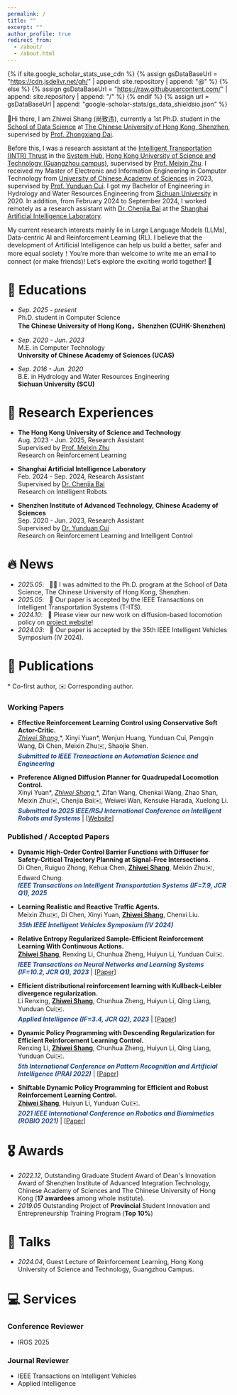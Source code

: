 ```yaml
---
permalink: /
title: ""
excerpt: ""
author_profile: true
redirect_from: 
  - /about/
  - /about.html
---
```


{% if site.google_scholar_stats_use_cdn %}
{% assign gsDataBaseUrl = "https://cdn.jsdelivr.net/gh/" | append: site.repository | append: "@" %}
{% else %}
{% assign gsDataBaseUrl = "https://raw.githubusercontent.com/" | append: site.repository | append: "/" %}
{% endif %}
{% assign url = gsDataBaseUrl | append: "google-scholar-stats/gs_data_shieldsio.json" %}

<span class='anchor' id='about-me'></span>

👋Hi there, I am Zhiwei Shang (尚致违), currently a 1st Ph.D. student in the [School of Data Science](https://sds.cuhk.edu.cn/en) at [The Chinese University of Hong Kong, Shenzhen](https://www.cuhk.edu.cn/en), supervised by [Prof. Zhongxiang Dai](https://daizhongxiang.github.io/).

Before this, I was a research assistant at the [Intelligent Transportation (INTR) Thrust](https://www.hkust-gz.edu.cn/academics/hubs-and-thrust-areas/systems-hub/intelligent-transportation/) in the [System Hub](https://www.hkust-gz.edu.cn/academics/hubs-and-thrust-areas/systems-hub/), [Hong Kong University of Science and Technology (Guangzhou campus)](https://www.hkust-gz.edu.cn/), supervised by [Prof. Meixin Zhu](https://scholar.google.com.hk/citations?user=5Ysgg7AAAAAJ). I received my Master of Electronic and Information Engineering in Computer Technology from [University of Chinese Academy of Sciences](https://english.ucas.ac.cn/) in 2023, supervised by [Prof. Yunduan Cui](https://cuiyunduan.vercel.app/). I got my Bachelor of Engineering in Hydrology and Water Resources Engineering from [Sichuan University](https://en.scu.edu.cn/) in 2020. In addition, from February 2024 to September 2024, I worked remotely as a research assistant with [Dr. Chenjia Bai](https://baichenjia.github.io/) at the [Shanghai Artificial Intelligence Laboratory](https://www.shlab.org.cn/).

My current research interests mainly lie in Large Language Models (LLMs), Data-centric AI and Reinforcement Learning (RL). I believe that the development of Artificial Intelligence can help us build a better, safer and more equal society！You’re more than welcome to write me an email to connect (or make friends)! Let’s explore the exciting world together! 🌌


<span class='anchor' id='edu'></span>

# 📖 Educations
- *Sep. 2025 - present*<br />
Ph.D. student in Computer Science<br />
**The Chinese University of Hong Kong，Shenzhen (CUHK-Shenzhen)** <br />

- *Sep. 2020 - Jun. 2023*<br />
M.E. in Computer Technology<br />
**University of Chinese Academy of Sciences (UCAS)** <br />

- *Sep. 2016 - Jun. 2020*<br />
B.E. in Hydrology and Water Resources Engineering<br />
**Sichuan University (SCU)** <br />

<span class='anchor' id='exp'></span>

# 💼 Research Experiences
- **The Hong Kong University of Science and Technology** <br />
Aug. 2023 - Jun. 2025, Research Assistant<br />
Supervised by [Prof. Meixin Zhu](https://meixinzhu.github.io/)<br />
Research on Reinforcement Learning<br />

- **Shanghai Artificial Intelligence Laboratory** <br />
Feb. 2024 - Sep. 2024, Research Assistant<br />
Supervised by [Dr. Chenjia Bai](https://baichenjia.github.io/)<br />
Research on Intelligent Robots<br />

- **Shenzhen Institute of Advanced Technology, Chinese Academy of Sciences** <br />
Sep. 2020 - Jun. 2023, Research Assistant<br />
Supervised by [Dr. Yunduan Cui](https://cuiyunduan.vercel.app/)<br />
Research on Reinforcement Learning and Intelligent Control<br />

<span class='anchor' id='news'></span>

# 🔥 News
- *2025.05*: &nbsp; 👨‍🎓 I was admitted to the Ph.D. program at the School of Data Science, The Chinese University of Hong Kong, Shenzhen.
- *2025.05*: &nbsp; 🎉 Our paper is accepted by the IEEE Transactions on Intelligent Transportation Systems (T-ITS).
- *2024.10*: &nbsp; 📌 Please view our new work on diffusion-based locomotion policy on [project website](https://shangjaven.github.io/preference-aligned-diffusion-legged/)!
- *2024.03*: &nbsp; 🎉 Our paper is accepted by the 35th IEEE Intelligent Vehicles Symposium (IV 2024).

<span class='anchor' id='pub'></span>

# 📝 Publications 
\* Co-first author, ✉️ Corresponding author.

### Working Papers
- **Effective Reinforcement Learning Control using Conservative Soft Actor-Critic.**  
**<u> Zhiwei Shang* </u>**, Xinyi Yuan\*, Wenjun Huang, Yunduan Cui, Pengqin Wang, Di Chen, Meixin Zhu✉️, Shaojie Shen.\
  ***<font color = "#224B8D">Submitted to IEEE Transactions on Automation Science and Engineering</font>***

- **Preference Aligned Diffusion Planner for Quadrupedal Locomotion Control.**  
Xinyi Yuan\*, **<u> Zhiwei Shang* </u>**, Zifan Wang, Chenkai Wang, Zhao Shan, Meixin Zhu✉️, Chenjia Bai✉️, Weiwei Wan, Kensuke Harada, Xuelong Li.\
  ***<font color = "#224B8D">Submitted to 2025 IEEE/RSJ International Conference on Intelligent Robots and Systems</font>*** \| [[Website](https://shangjaven.github.io/preference-aligned-diffusion-legged/)]

### Published / Accepted Papers
- **Dynamic High-Order Control Barrier Functions with Diffuser for Safety-Critical Trajectory Planning at Signal-Free Intersections.**  
Di Chen, Ruiguo Zhong, Kehua Chen, **<u>Zhiwei Shang</u>**, Meixin Zhu✉️, Edward Chung.\
  ***<font color = "#224B8D">IEEE Transactions on Intelligent Transportation Systems (IF=7.9, JCR Q1), 2025</font>***

- **Learning Realistic and Reactive Traffic Agents.**  
Meixin Zhu✉️, Di Chen, Xinyi Yuan, **<u>Zhiwei Shang</u>**, Chenxi Liu.  
***<font color = "#224B8D">35th IEEE Intelligent Vehicles Symposium (IV 2024)</font>***

- **Relative Entropy Regularized Sample-Efficient Reinforcement Learning With Continuous Actions.**  
**<u>Zhiwei Shang</u>**, Renxing Li, Chunhua Zheng, Huiyun Li, Yunduan Cui✉️.  
***<font color = "#224B8D">IEEE Transactions on Neural Networks and Learning Systems (IF=10.2, JCR Q1), 2023</font>*** \| [[Paper](https://ieeexplore.ieee.org/document/10313993)]

- **Efficient distributional reinforcement learning with Kullback-Leibler divergence regularization.**  
Li Renxing, **<u>Zhiwei Shang</u>**, Chunhua Zheng, Huiyun Li, Qing Liang, Yunduan Cui✉️.  
***<font color = "#224B8D">Applied Intelligence (IF=3.4, JCR Q2), 2023</font>*** \| [[Paper](https://link.springer.com/article/10.1007/s10489-023-04867-z)]

- **Dynamic Policy Programming with Descending Regularization for Efficient Reinforcement Learning Control.**  
Renxing Li, **<u>Zhiwei Shang</u>**, Chunhua Zheng, Huiyun Li, Qing Liang, Yunduan Cui✉️.  
***<font color = "#224B8D">5th International Conference on Pattern Recognition and Artificial Intelligence (PRAI 2022)</font>*** \| [[Paper](https://ieeexplore.ieee.org/abstract/document/9904283)]

- **Shiftable Dynamic Policy Programming for Efficient and Robust Reinforcement Learning Control.**  
**<u>Zhiwei Shang</u>**, Huiyun Li, Yunduan Cui✉️.  
***<font color = "#224B8D">2021 IEEE International Conference on Robotics and Biomimetics (ROBIO 2021)</font>*** \| [[Paper](https://ieeexplore.ieee.org/document/9739232)]

<span class='anchor' id='awards'></span>

# 🎖 Awards
- *2022.12*, Outstanding Graduate Student Award of Dean's Innovation Award of Shenzhen Institute of Advanced Integration Technology, Chinese Academy of Sciences and The Chinese University of Hong Kong (**17 awardees** among whole institute).
- *2019.05* Outstanding Project of **Provincial** Student Innovation and Entrepreneurship Training Program (**Top 10%**)

<span class='anchor' id='talks'></span>

# 💬 Talks
- *2024.04*, Guest Lecture of Reinforcement Learning, Hong Kong University of Science and Technology, Guangzhou Campus. 

<span class='anchor' id='services'></span>

# 💻 Services
<!-- - Conference Reviewer for ICML, NeurIPS, ICLR, AISTATS, ACML, AAAI, IJCAI, CIKM, SIGKDD. -->
### Conference Reviewer 
- IROS 2025
  
### Journal Reviewer 
- IEEE Transactions on Intelligent Vehicles
- Applied Intelligence
  
<!-- <script type="text/javascript" src="//rf.revolvermaps.com/0/0/6.js?i=5dl7zaq932f&amp;m=7&amp;c=e63100&amp;cr1=ffffff&amp;f=arial&amp;l=0&amp;bv=90&amp;lx=-420&amp;ly=420&amp;hi=20&amp;he=7&amp;hc=a8ddff&amp;rs=80" async="async"></script> -->
